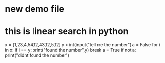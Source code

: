 # new demo file

# this is linear search in python

x = [1,23,4,54,12,43,12,5,12]
y = int(input("tell me the number")
a = False
for i in x:
  if i == y:
    print("found the number",y)
    break
    a = True
if not a:
    print("didnt found the number")
